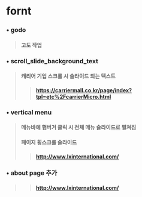 # fornt

### • godo
> #### 고도 작업
### • scroll_slide_background_text
> #### 캐리어 기업 스크롤 시 슬라이드 되는 텍스트 
>> #### https://carriermall.co.kr/page/index?tpl=etc%2FcarrierMicro.html
### • vertical menu
> #### 메뉴바에 햄버거 클릭 시 전체 메뉴 슬라이드로 펼쳐짐
> #### 페이지 횡스크롤 슬라이드 
>> #### http://www.lxinternational.com/
### • about page 추가
>> #### http://www.lxinternational.com/
